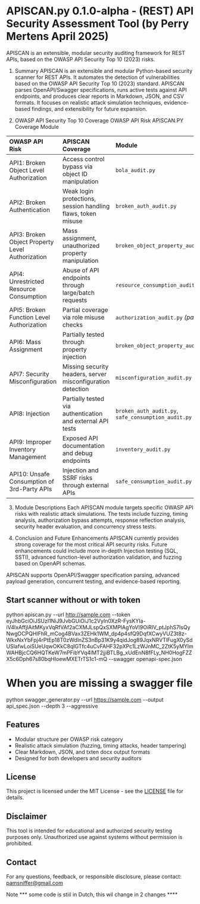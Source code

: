 # APISCAN.py 0.1.0-alpha - (REST) API Security Assessment Tool (by Perry Mertens April 2025)

APISCAN is an extensible, modular security auditing framework for REST APIs, based on the OWASP API Security Top 10 (2023) risks.

1. Summary
APISCAN is an extensible and modular Python-based security scanner for REST APIs. 
It automates the detection of vulnerabilities based on the OWASP API Security Top 10 (2023) standard. 
APISCAN parses OpenAPI/Swagger specifications, runs active tests against API endpoints, and produces clear reports in Markdown, JSON, and CSV formats. It focuses on realistic attack simulation techniques, evidence-based findings, and extensibility for future expansion.

2. OWASP API Security Top 10 Coverage
OWASP API Risk	APISCAN.PY Coverage	Module

| OWASP API Risk | APISCAN Coverage | Module |
|:--|:--|:--|
| API1: Broken Object Level Authorization | Access control bypass via object ID manipulation | `bola_audit.py` |
| API2: Broken Authentication | Weak login protections, session handling flaws, token misuse | `broken_auth_audit.py` |
| API3: Broken Object Property Level Authorization | Mass assignment, unauthorized property manipulation | `broken_object_property_audit.py` |
| API4: Unrestricted Resource Consumption | Abuse of API endpoints through large/batch requests | `resource_consumption_audit.py` |
| API5: Broken Function Level Authorization | Partial coverage via role misuse checks | `authorization_audit.py` *(partial)* |
| API6: Mass Assignment | Partially tested through property injection | `broken_object_property_audit.py` |
| API7: Security Misconfiguration | Missing security headers, server misconfiguration detection | `misconfiguration_audit.py` |
| API8: Injection | Partially tested via authentication and external API tests | `broken_auth_audit.py`, `safe_consumption_audit.py` |
| API9: Improper Inventory Management | Exposed API documentation and debug endpoints | `inventory_audit.py` |
| API10: Unsafe Consumption of 3rd-Party APIs | Injection and SSRF risks through external APIs | `safe_consumption_audit.py` |


3. Module Descriptions
Each APISCAN module targets specific OWASP API risks with realistic attack simulations. The tests include fuzzing, timing analysis, authorization bypass attempts, response reflection analysis, security header evaluation, and concurrency stress tests.

4. Conclusion and Future Enhancements
APISCAN currently provides strong coverage for the most critical API security risks. Future enhancements could include more in-depth Injection testing (SQL, SSTI), advanced function-level authorization validation, and fuzzing based on OpenAPI schemas.

APISCAN supports OpenAPI/Swagger specification parsing, advanced payload generation, concurrent testing, and evidence-based reporting.

## Start scanner without or with token 
python apiscan.py --url http://sample.com --token eyJhbGciOiJSUzI1NiJ9JvbGUiOiJ1c2VyIn0XzR-FysKYIa-iV4lxAffjlAitMKyxVqRfVAf2aCXMJLspQxSXMPlAgYoVI9OiRIV_ptJphS7IsQyNwgOCPQHIFhR_mCog4BVax3ZEHk1WM_dp4p4sfQ9DqfXCwyVUZ3t8z-WkxNxYbFpj4rPtEp18T0zWdlnZS3nBp31K9y4qidJog89JqxNRVTlFugX0ySdUSlafwLoiSUeUqwOKkC8qIGTfc4uCvFAHF32pXPc1LzWJnMC_2ZtK5yMYlmWAHBjcCQ6HQTKeW7mPFibYVq4lMT2jjiBTLBg_xUdEnN8fFLy_NH0HogFZZX5c6Dph67s80bqHIoewMXETrTS1c1-mQ --swagger openapi-spec.json 

# When you are missing a swagger file
python swagger_generator.py --url https://sample.com  --output api_spec.json --depth 3 --aggressive        

## Features
- Modular structure per OWASP risk category
- Realistic attack simulation (fuzzing, timing attacks, header tampering)
- Clear Markdown, JSON, and txten docx output formats
- Designed for both developers and security auditors

## License
This project is licensed under the MIT License - see the [LICENSE](./LICENSE) file for details.

## Disclaimer
This tool is intended for educational and authorized security testing purposes only. Unauthorized use against systems without permission is prohibited.

## Contact
For any questions, feedback, or responsible disclosure, please contact: pamsniffer@gmail.com

Note *** some code is stiil in Dutch, this wil change in 2 changes ****



